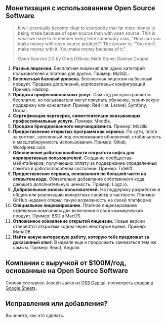 ## Монетизация с использованием Open Source Software

> It will eventually become clear to everybody that far more money is being made because of open source than with open source. This is what we have to remember every time somebody asks, "How can you make money with open source product?" The answer is, "You don't make money with it. You make money because of it."
>
> Open Sources 2.0 by Chris DiBona; Mark Stone; Danese Cooper

1. **Разные лицензии.** Бесплатная лицензия для одних категорий пользователей и платная для других. Пример: MySQL.
2. **Бесплатный базовый уровень.** Бесплатная лицензия на базовый продукт. Продажа дополнений, корпоративных конфигураций. Пример: Hadoop.
3. **Продажа профессиональных услуг.** Сам код распространяется бесплатно, но пользователи могут покупать обучение, техническую поддержку или консалтинг. Пример: Red Hat, Laravel, Symfony, Drupal.
4. **Сертификация партнеров, самостоятельно оказывающих профессиональные услуги.** Пример: Moodle.
5. **Продажа брендированного мерчандайзинга.** Пример: Mozilla.
6. **Предоставление открытых программ как сервиса.** По сути, плата за хостинг, заточенный под отслеживание обновлений, стабильность и масштабируемость использования. Пример: Gitlab, Wordpress.com.
7. **Обеспечение работоспособности открытого софта для корпоративных пользователей.** Создание сообщества мэйнтэйнеров, получающих оплату за поддержание определенных пакетов в работоспособном состоянии. Пример: Tidelift.
8. **Предоставление сервиса, основанного по большей части на открытом коде.** Обязательно добавление собственного кода, дающего дополнительную ценность. Пример: Logz.io.
9. **Добровольные взносы пользователей.** На поддержку разработки в общем или реализацию конкретных свойств в частности. Пример: GitHub недавно открыл такую возможность на своей платформе.
10. **Специальное лицензирование.** Платное лицензирование отдельным компаниям для включения в свой коммерческий продукт. Пример: BSD в MacOS.
11. **Отложенное обновление открытой лицензии.** Новые версии становятся открытым кодом через некоторое время. Пример: MariaDB.
12. **Найти новую интересную работу, которую тебе предложат за доказанный опыт.** В идеале еще и продолжить заниматься тем же самым. Пример: React, Angular.

## Компании с выручкой от $100M/год, основанные на Open Source Software

Список составлен Joseph Jacks из [OSS Capital](https://oss.capital): посмотреть [список в Google Sheets](https://docs.google.com/spreadsheets/d/17nKMpi_Dh5slCqzLSFBoWMxNvWiwt2R-t4e_l7LPLhU/edit#gid=0).

## Исправления или добавления?

Вы знаете, как это сделать.